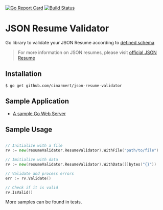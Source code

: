 [![Go Report Card](https://goreportcard.com/badge/github.com/cinarmert/json-resume-validator)](https://goreportcard.com/report/github.com/cinarmert/json-resume-validator)
[![Build Status](https://travis-ci.com/cinarmert/json-resume-validator.svg?branch=master)](https://travis-ci.com/cinarmert/json-resume-validator)

# JSON Resume Validator

Go library to validate your JSON Resume according to [defined schema](https://jsonresume.org/schema/)

> For more information on JSON resumes, please visit [official JSON Resume](https://jsonresume.org)


## Installation

```
$ go get github.com/cinarmert/json-resume-validator
```

## Sample Application

- [A sample Go Web Server](https://github.com/cinarmert/json-resume-validator-client)

## Sample Usage

```go

// Initialize with a file
rv := new(resumeValidator.ResumeValidator).WithFile("path/to/file")

// Imitialize with data
rv := new(resumeValidator.ResumeValidator).WithData([]bytes("{}"))

// Validate and process errors
err := rv.Validate()

// Check if it is valid 
rv.IsValid()

```

More samples can be found in tests.